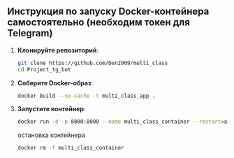 ## Инструкция по запуску Docker-контейнера самостоятельно (необходим токен для Telegram)

1. **Клонируйте репозиторий**:
   ```bash
   git clone https://github.com/Den2909/multi_class
   cd Project_tg_bot
   ```

2. **Соберите Docker-образ**:
   ```bash
   docker build --no-cache -t multi_class_app .
   ```

3. **Запустите контейнер**:

  
     ```bash
     docker run -d -p 8000:8000 --name multi_class_container --restart=always multi_class_app
     ```

   остановка контейнера
     ```bash
     docker rm -f multi_class_container
     ```
